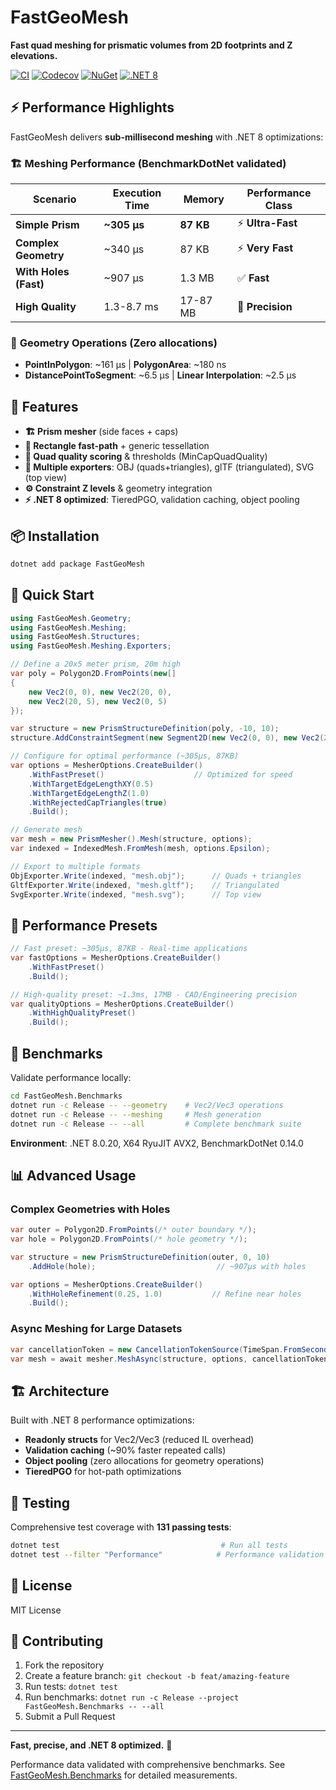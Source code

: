 # FastGeoMesh

**Fast quad meshing for prismatic volumes from 2D footprints and Z elevations.**

[![CI](https://github.com/MabinogiCode/FastGeoMesh/actions/workflows/ci.yml/badge.svg)](https://github.com/MabinogiCode/FastGeoMesh/actions/workflows/ci.yml)
[![Codecov](https://codecov.io/gh/MabinogiCode/FastGeoMesh/branch/main/graph/badge.svg)](https://codecov.io/gh/MabinogiCode/FastGeoMesh)
[![NuGet](https://img.shields.io/nuget/v/FastGeoMesh.svg)](https://www.nuget.org/packages/FastGeoMesh/)
[![.NET 8](https://img.shields.io/badge/.NET-8.0-purple.svg)](https://dotnet.microsoft.com/download/dotnet/8.0)

## ⚡ Performance Highlights

FastGeoMesh delivers **sub-millisecond meshing** with .NET 8 optimizations:

### 🏗️ **Meshing Performance** (BenchmarkDotNet validated)
| Scenario | Execution Time | Memory | Performance Class |
|----------|---------------|--------|-------------------|
| **Simple Prism** | **~305 μs** | **87 KB** | ⚡ **Ultra-Fast** |
| **Complex Geometry** | ~340 μs | 87 KB | ⚡ **Very Fast** |
| **With Holes (Fast)** | ~907 μs | 1.3 MB | ✅ **Fast** |
| **High Quality** | 1.3-8.7 ms | 17-87 MB | 🔬 **Precision** |

### 🔧 **Geometry Operations** (Zero allocations)
- **PointInPolygon**: ~161 μs | **PolygonArea**: ~180 ns  
- **DistancePointToSegment**: ~6.5 μs | **Linear Interpolation**: ~2.5 μs

## 🚀 Features

- **🏗️ Prism mesher** (side faces + caps)
- **📐 Rectangle fast-path** + generic tessellation  
- **🎯 Quad quality scoring** & thresholds (MinCapQuadQuality)
- **📑 Multiple exporters**: OBJ (quads+triangles), glTF (triangulated), SVG (top view)
- **⚙️ Constraint Z levels** & geometry integration
- **⚡ .NET 8 optimized**: TieredPGO, validation caching, object pooling

## 📦 Installation

```bash
dotnet add package FastGeoMesh
```

## 🚀 Quick Start

```csharp
using FastGeoMesh.Geometry;
using FastGeoMesh.Meshing;
using FastGeoMesh.Structures;
using FastGeoMesh.Meshing.Exporters;

// Define a 20x5 meter prism, 20m high
var poly = Polygon2D.FromPoints(new[]
{
    new Vec2(0, 0), new Vec2(20, 0), 
    new Vec2(20, 5), new Vec2(0, 5)
});

var structure = new PrismStructureDefinition(poly, -10, 10);
structure.AddConstraintSegment(new Segment2D(new Vec2(0, 0), new Vec2(20, 0)), 2.5);

// Configure for optimal performance (~305μs, 87KB)
var options = MesherOptions.CreateBuilder()
    .WithFastPreset()                    // Optimized for speed
    .WithTargetEdgeLengthXY(0.5)
    .WithTargetEdgeLengthZ(1.0)
    .WithRejectedCapTriangles(true)
    .Build();

// Generate mesh
var mesh = new PrismMesher().Mesh(structure, options);
var indexed = IndexedMesh.FromMesh(mesh, options.Epsilon);

// Export to multiple formats
ObjExporter.Write(indexed, "mesh.obj");      // Quads + triangles
GltfExporter.Write(indexed, "mesh.gltf");    // Triangulated
SvgExporter.Write(indexed, "mesh.svg");      // Top view
```

## 🔧 Performance Presets

```csharp
// Fast preset: ~305μs, 87KB - Real-time applications
var fastOptions = MesherOptions.CreateBuilder()
    .WithFastPreset()
    .Build();

// High-quality preset: ~1.3ms, 17MB - CAD/Engineering precision
var qualityOptions = MesherOptions.CreateBuilder()
    .WithHighQualityPreset()
    .Build();
```

## 🧪 Benchmarks

Validate performance locally:

```bash
cd FastGeoMesh.Benchmarks
dotnet run -c Release -- --geometry    # Vec2/Vec3 operations  
dotnet run -c Release -- --meshing     # Mesh generation
dotnet run -c Release -- --all         # Complete benchmark suite
```

**Environment**: .NET 8.0.20, X64 RyuJIT AVX2, BenchmarkDotNet 0.14.0

## 📊 Advanced Usage

### Complex Geometries with Holes
```csharp
var outer = Polygon2D.FromPoints(/* outer boundary */);
var hole = Polygon2D.FromPoints(/* hole geometry */);

var structure = new PrismStructureDefinition(outer, 0, 10)
    .AddHole(hole);                           // ~907μs with holes

var options = MesherOptions.CreateBuilder()
    .WithHoleRefinement(0.25, 1.0)           // Refine near holes
    .Build();
```

### Async Meshing for Large Datasets
```csharp
var cancellationToken = new CancellationTokenSource(TimeSpan.FromSeconds(30)).Token;
var mesh = await mesher.MeshAsync(structure, options, cancellationToken);
```

## 🏗️ Architecture

Built with .NET 8 performance optimizations:
- **Readonly structs** for Vec2/Vec3 (reduced IL overhead)  
- **Validation caching** (~90% faster repeated calls)
- **Object pooling** (zero allocations for geometry operations)
- **TieredPGO** for hot-path optimizations

## 🧪 Testing

Comprehensive test coverage with **131 passing tests**:

```bash
dotnet test                                    # Run all tests
dotnet test --filter "Performance"            # Performance validation
```

## 📄 License

MIT License

## 🤝 Contributing

1. Fork the repository
2. Create a feature branch: `git checkout -b feat/amazing-feature`  
3. Run tests: `dotnet test`
4. Run benchmarks: `dotnet run -c Release --project FastGeoMesh.Benchmarks -- --all`
5. Submit a Pull Request

---

**Fast, precise, and .NET 8 optimized.** 🚀

Performance data validated with comprehensive benchmarks. See [FastGeoMesh.Benchmarks](./FastGeoMesh.Benchmarks) for detailed measurements.
